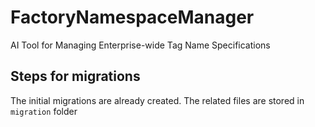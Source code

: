 # FactoryNamespaceManager
AI Tool for Managing Enterprise-wide Tag Name Specifications


## Steps for migrations
The initial migrations are already created. The related files are stored in `migration` folder